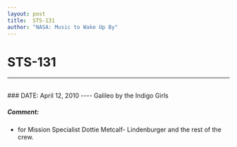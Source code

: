 ```yaml
---
layout: post
title:  STS-131
author: "NASA: Music to Wake Up By"
---
```


# STS-131
----
<br/>
### DATE: April 12, 2010
----
Galileo by the Indigo Girls

##### Comment:
* for Mission Specialist Dottie Metcalf- Lindenburger and the rest of the crew.

